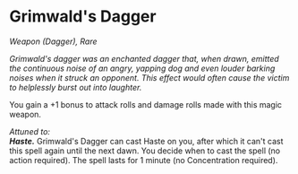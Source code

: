 # Grimwald's Dagger
*Weapon (Dagger), Rare*

*Grimwald's dagger was an enchanted dagger that, when drawn, emitted the continuous noise of an angry, yapping dog and even louder barking noises when it struck an opponent. This effect would often cause the victim to helplessly burst out into laughter.*

You gain a +1 bonus to attack rolls and damage rolls made with this magic weapon.  

*Attuned to:*  
***Haste.*** Grimwald's Dagger can cast Haste on you, after which it can't cast this spell again until the next dawn. You decide when to cast the spell (no action required). The spell lasts for 1 minute (no Concentration required).